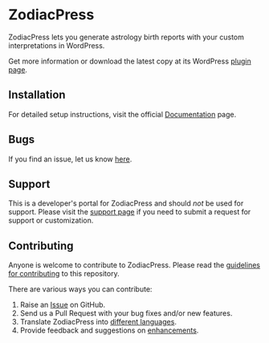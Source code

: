ZodiacPress
===========

ZodiacPress lets you generate astrology birth reports with your custom interpretations in WordPress.

Get more information or download the latest copy at its WordPress [plugin page](https://wordpress.org/plugins/zodiacpress/).

## Installation ##

For detailed setup instructions, visit the official [Documentation](https://cosmicplugins.com/docs/category/zodiacpress/) page.

## Bugs ##
If you find an issue, let us know [here](https://github.com/isabelc/zodiacpress/issues).

## Support ##
This is a developer's portal for ZodiacPress and should _not_ be used for support. Please visit the [support page](https://wordpress.org/support/plugin/zodiacpress) if you need to submit a request for support or customization.

## Contributing ##
Anyone is welcome to contribute to ZodiacPress. Please read the [guidelines for contributing](https://github.com/isabelc/zodiacpress/blob/master/CONTRIBUTING.md) to this repository.

There are various ways you can contribute:

1. Raise an [Issue](https://github.com/isabelc/zodiacpress/issues) on GitHub.
2. Send us a Pull Request with your bug fixes and/or new features.
3. Translate ZodiacPress into [different languages](https://cosmicplugins.com/docs/zodiacpress-language/).
4. Provide feedback and suggestions on [enhancements](https://github.com/isabelc/zodiacpress/issues?q=is%3Aissue+is%3Aopen+label%3Aenhancement).
